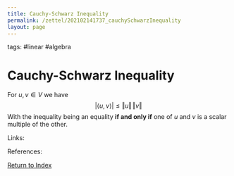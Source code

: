 ```yaml
---
title: Cauchy-Schwarz Inequality
permalink: /zettel/202102141737_cauchySchwarzInequality
layout: page
---
```

tags: #linear #algebra

# Cauchy-Schwarz Inequality

For $u, v \in V$ we have
$$
\vert \langle u, v \rangle \vert \leq \Vert u \Vert \, \Vert v \Vert
$$
With the inequality being an equality **if and only if** one of $u$ and $v$ is a scalar multiple of the other.

Links: 

References: 

[Return to Index](index)
